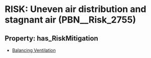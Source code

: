 # RISK: __Uneven air distribution and stagnant air__ (PBN__Risk_2755)

## Property: has_RiskMitigation

* [Balancing Ventilation](PBN__Mitigation_814)

